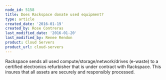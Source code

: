 ```yaml
---
node_id: 5158
title: Does Rackspace donate used equipment?
type: article
created_date: '2016-01-19'
created_by: Rose Contreras
last_modified_date: '2016-01-20'
last_modified_by: Renee Rendon
product: Cloud Servers
product_url: cloud-servers
---
```


Rackspace sends all used compute/storage/network/drives (e-waste) to a
certified electronics refurbisher that is under contract with Rackspace.
This insures that all assets are securely and responsibly processed.

